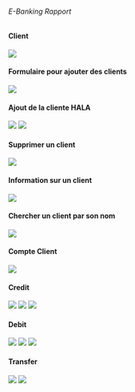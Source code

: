 <h6>E-Banking Rapport</h6>

<h4>Client</h4>
<img src="C:\Users\PC\IdeaProjects\BANKING\digital-banking-web\captures\Client.PNG">

<h4>Formulaire pour ajouter des clients </h4>
<img src="C:\Users\PC\IdeaProjects\BANKING\digital-banking-web\captures\AjouterClient.PNG">


<h4>Ajout de la cliente HALA</h4>
<img src="C:\Users\PC\IdeaProjects\BANKING\digital-banking-web\captures\AjoutClient1.PNG">
<img src="C:\Users\PC\IdeaProjects\BANKING\digital-banking-web\captures\ClientAjouter.PNG">

<h4> Supprimer un client</h4>
<img src="C:\Users\PC\IdeaProjects\BANKING\digital-banking-web\captures\Supprimer.PNG">

<h4> Information sur un client </h4>
<img src="C:\Users\PC\IdeaProjects\BANKING\digital-banking-web\captures\InforClient.PNG">

<h4>Chercher un client par son nom</h4>
<img src="C:\Users\PC\IdeaProjects\BANKING\digital-banking-web\captures\RechercherClient.PNG">

<h4>Compte Client</h4>
<img src="C:\Users\PC\IdeaProjects\BANKING\digital-banking-web\captures\InfoCompteClient.PNG">

<h4>Credit</h4>
<img src="C:\Users\PC\IdeaProjects\BANKING\digital-banking-web\captures\Credit.PNG">
<img src="C:\Users\PC\IdeaProjects\BANKING\digital-banking-web\captures\creditsucces.PNG">
<img src="C:\Users\PC\IdeaProjects\BANKING\digital-banking-web\captures\showcredit.PNG">

<h4>Debit</h4>
<img src="C:\Users\PC\IdeaProjects\BANKING\digital-banking-web\captures\Debit.PNG">
<img src="C:\Users\PC\IdeaProjects\BANKING\digital-banking-web\captures\DebitSucces.PNG">
<img src="C:\Users\PC\IdeaProjects\BANKING\digital-banking-web\captures\showDebitPNG.PNG">

<h4>Transfer</h4>
<img src="C:\Users\PC\IdeaProjects\BANKING\digital-banking-web\captures\transfer.PNG">
<img src="C:\Users\PC\IdeaProjects\BANKING\digital-banking-web\captures\transfersucces.PNG">




